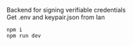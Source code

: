 Backend for signing verifiable credentials  
Get .env and keypair.json from Ian  
```
npm i  
npm run dev
```
